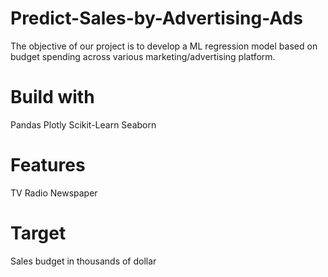 # Predict-Sales-by-Advertising-Ads

The objective of our project is to develop a ML regression model based on budget spending across various marketing/advertising platform.


# Build with
Pandas
Plotly
Scikit-Learn
Seaborn

# Features
TV
Radio
Newspaper
# Target
Sales budget in thousands of dollar
